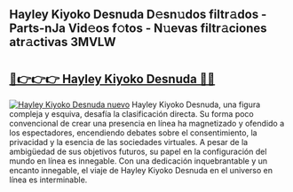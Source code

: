 ## Hayley Kiyoko Desnuda D𝚎sn𝚞dos filtr𝚊dos - Parts-nJa Vid𝚎os f𝚘tos - N𝚞evas filtr𝚊ciones atr𝚊ctivas 3MVLW

# <h2><a href="http://mbb4do8.tromn.icu/?c=Hayley+Kiyoko+Desnuda">🔗👉👉👉 Hayley Kiyoko Desnuda 🔗🔗</a></h2>

[![Hayley Kiyoko Desnuda nuevo](https://i.imgur.com/pEAQMta.gif)](http://mbb4do8.tromn.icu/?c=Hayley+Kiyoko+Desnuda)
Hayley Kiyoko Desnuda, una figura compleja y esquiva, desafía la clasificación directa. Su forma poco convencional de crear una presencia en línea ha magnetizado y ofendido a los espectadores, encendiendo debates sobre el consentimiento, la privacidad y la esencia de las sociedades virtuales. A pesar de la ambigüedad de sus objetivos futuros, su papel en la configuración del mundo en línea es innegable. Con una dedicación inquebrantable y un encanto innegable, el viaje de Hayley Kiyoko Desnuda en el universo en línea es interminable.
